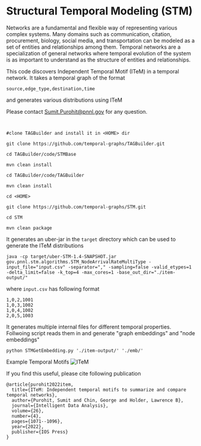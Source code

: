 # Structural Temporal Modeling (STM)
Networks are a fundamental and flexible way of representing various complex systems. 
Many domains such as communication, citation, procurement, biology, social media, and transportation 
can be modeled as a set of entities and relationships among them. 
Temporal networks are a specialization of general networks where temporal evolution of the system is as important to 
understand as the structure of entities and relationships. 

This code discovers Independent Temporal Motif (ITeM) in a temporal network. It takes a temporal graph of the format 
```
source,edge_type,destination,time
```
and generates various distributions using ITeM

Please contact Sumit.Purohit@pnnl.gov for any question.

```


#clone TAGBuilder and install it in <HOME> dir

git clone https://github.com/temporal-graphs/TAGBuilder.git

cd TAGBuilder/code/STMBase

mvn clean install

cd TAGBuilder/code/TAGBuilder

mvn clean install

cd <HOME>

git clone https://github.com/temporal-graphs/STM.git

cd STM

mvn clean package
```
It generates an uber-jar in the `target` directory which can be used to generate the ITeM distributions
```
java -cp target/uber-STM-1.4-SNAPSHOT.jar gov.pnnl.stm.algorithms.STM_NodeArrivalRateMultiType -input_file="input.csv" -separator="," -sampling=false -valid_etypes=1 -delta_limit=false -k_top=4 -max_cores=1 -base_out_dir="./item-output/"
```
where `input.csv` has following format
```
1,0,2,1001
1,0,3,1002
1,0,4,1002
2,0,5,1003
```

It generates multiple internal files for different temporal properties. Follwoing script reads them in and generate "graph embeddings" and "node embeddings"
```
python STMGetEmbedding.py './item-output/' './emb/'
```


Example Temporal Motifs ![ITeM](https://github.com/temporal-graphs/STM/assets/4779453/c774b2d8-3e3e-46f7-82d0-73a8bcf792c3)


If you find this useful, please cite following publication
```
@article{purohit2022item,
  title={ITeM: Independent temporal motifs to summarize and compare temporal networks},
  author={Purohit, Sumit and Chin, George and Holder, Lawrence B},
  journal={Intelligent Data Analysis},
  volume={26},
  number={4},
  pages={1071--1096},
  year={2022},
  publisher={IOS Press}
}
```
